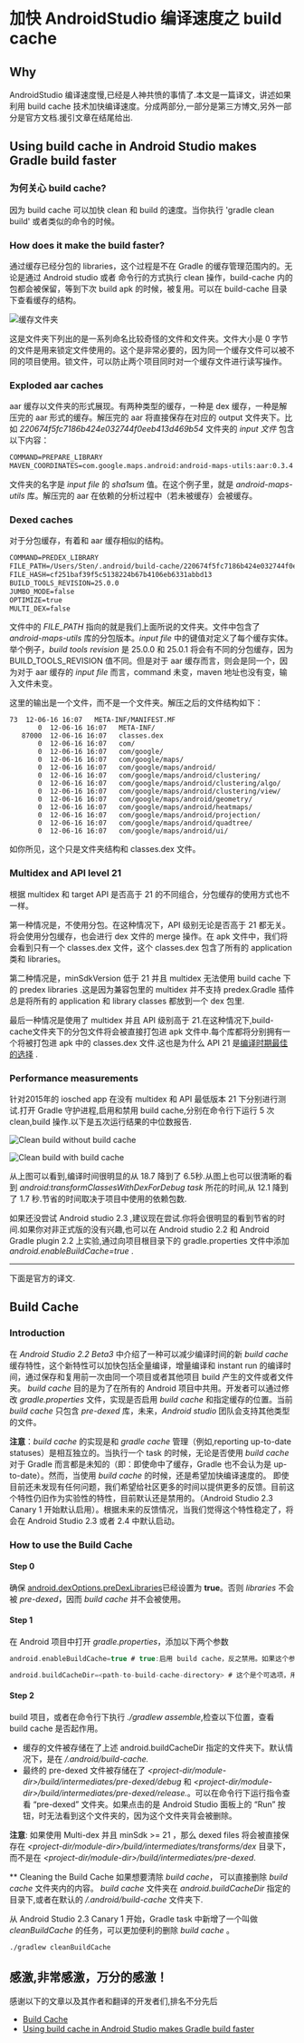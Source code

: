 # 加快 AndroidStudio 编译速度之 build cache

## Why
AndroidStudio 编译速度慢,已经是人神共愤的事情了.本文是一篇译文，讲述如果利用 build cache 技术加快编译速度。分成两部分,一部分是第三方博文,另外一部分是官方文档.援引文章在结尾给出.

<!-- more -->

## Using build cache in Android Studio makes Gradle build faster
###  为何关心 build cache?
因为 build cache 可以加快 clean 和 build 的速度。当你执行 'gradle clean build' 或者类似的命令的时候。

### How does it make the build faster?

通过缓存已经分包的 libraries，这个过程是不在 Gradle 的缓存管理范围内的。无论是通过 Android studio 或者 命令行的方式执行 clean 操作，build-cache 内的包都会被保留，等到下次 build apk 的时候，被复用。可以在 build-cache 目录下查看缓存的结构。

![缓存文件夹](https://zeroturnaround.com/wp-content/uploads/2016/12/android-studio-android-build-cache-dir.png)

这是文件夹下列出的是一系列命名比较奇怪的文件和文件夹。文件大小是 0 字节的文件是用来锁定文件使用的。这个是非常必要的，因为同一个缓存文件可以被不同的项目使用。锁文件，可以防止两个项目同时对一个缓存文件进行读写操作。

### Exploded aar caches
aar 缓存以文件夹的形式展现。有两种类型的缓存，一种是 dex 缓存，一种是解压完的 aar 形式的缓存。解压完的 aar 将直接保存在对应的 output 文件夹下。比如 *220674f5fc7186b424e032744f0eeb413d469b54* 文件夹的  *input 文件* 包含以下内容：

```xml
COMMAND=PREPARE_LIBRARY
MAVEN_COORDINATES=com.google.maps.android:android-maps-utils:aar:0.3.4
```
文件夹的名字是 *input file* 的 *sha1sum* 值。在这个例子里，就是 *android-maps-utils* 库。解压完的 aar 在依赖的分析过程中（若未被缓存）会被缓存。

### Dexed caches
对于分包缓存，有着和 aar 缓存相似的结构。

```xml
COMMAND=PREDEX_LIBRARY
FILE_PATH=/Users/Sten/.android/build-cache/220674f5fc7186b424e032744f0eeb413d469b54/output/jars/classes.jar
FILE_HASH=cf251baf39f5c5138224b67b4106eb6331abbd13
BUILD_TOOLS_REVISION=25.0.0
JUMBO_MODE=false
OPTIMIZE=true
MULTI_DEX=false
```
文件中的 *FILE_PATH* 指向的就是我们上面所说的文件夹。文件中包含了 *android-maps-utils* 库的分包版本。*input file*  中的键值对定义了每个缓存实体。举个例子，*build tools revision* 是 25.0.0 和 25.0.1 将会有不同的分包缓存，因为 BUILD_TOOLS_REVISION 值不同。但是对于 aar 缓存而言，则会是同一个，因为对于 aar 缓存的 *input file* 而言，command 未变，maven 地址也没有变，输入文件未变。

这里的输出是一个文件，而不是一个文件夹。解压之后的文件结构如下：

```shell
73  12-06-16 16:07   META-INF/MANIFEST.MF
       0  12-06-16 16:07   META-INF/
   87000  12-06-16 16:07   classes.dex
       0  12-06-16 16:07   com/
       0  12-06-16 16:07   com/google/
       0  12-06-16 16:07   com/google/maps/
       0  12-06-16 16:07   com/google/maps/android/
       0  12-06-16 16:07   com/google/maps/android/clustering/
       0  12-06-16 16:07   com/google/maps/android/clustering/algo/
       0  12-06-16 16:07   com/google/maps/android/clustering/view/
       0  12-06-16 16:07   com/google/maps/android/geometry/
       0  12-06-16 16:07   com/google/maps/android/heatmaps/
       0  12-06-16 16:07   com/google/maps/android/projection/
       0  12-06-16 16:07   com/google/maps/android/quadtree/
       0  12-06-16 16:07   com/google/maps/android/ui/
```
如你所见，这个只是文件夹结构和 classes.dex 文件。

### Multidex and API level 21
根据 multidex  和 target API 是否高于 21 的不同组合，分包缓存的使用方式也不一样。

第一种情况是，不使用分包。在这种情况下，API 级别无论是否高于 21 都无关。将会使用分包缓存，也会进行 dex 文件的 merge 操作。在 apk 文件中，我们将会看到只有一个 classes.dex 文件，这个 classes.dex 包含了所有的 application 类和 libraries。

第二种情况是，minSdkVersion 低于 21 并且 multidex 无法使用 build cache 下的 predex libraries .这是因为兼容包里的 multidex 并不支持 predex.Gradle 插件总是将所有的 application 和 library classes 都放到一个 dex 包里.

最后一种情况是使用了 multidex 并且 API 级别高于 21.在这种情况下,build-cache文件夹下的分包文件将会被直接打包进 apk 文件中.每个库都将分别拥有一个将被打包进 apk 中的 classes.dex 文件.这也是为什么 API 21 是[编译时期最佳的选择](https://developer.android.com/studio/build/multidex.html#dev-build) .

### Performance measurements
针对2015年的 iosched app 在没有 multidex 和 API 最低版本 21 下分别进行测试.打开 Gradle 守护进程,启用和禁用 build cache,分别在命令行下运行 5 次 clean,build 操作.以下是五次运行结果的中位数报告.

![Clean build without build cache](https://zeroturnaround.com/wp-content/uploads/2016/12/android-build-profile-2.png)

![Clean build with build cache](https://zeroturnaround.com/wp-content/uploads/2016/12/android-build-profile-1.png)

从上图可以看到,编译时间很明显的从 18.7 降到了 6.5秒.从图上也可以很清晰的看到 *android:transformClassesWithDexForDebug task* 所花的时间,从 12.1 降到了 1.7 秒.节省的时间取决于项目中使用的依赖包数.

如果还没尝试 Android studio 2.3 ,建议现在尝试.你将会很明显的看到节省的时间.如果你对非正式版的没有兴趣,也可以在 Android studio 2.2 和 Android Gradle plugin 2.2 上实验,通过向项目根目录下的 gradle.properties  文件中添加 *android.enableBuildCache=true* .

<!-- more -->

------

下面是官方的译文.

##  Build Cache
### Introduction
在 *Android Studio 2.2 Beta3* 中介绍了一种可以减少编译时间的新 *build cache*  缓存特性，这个新特性可以加快包括全量编译，增量编译和 instant run 的编译时间，通过保存和复用前一次由同一个项目或者其他项目 build 产生的文件或者文件夹。
*build cache* 目的是为了在所有的 Android 项目中共用。开发者可以通过修改 *gradle.properties* 文件，实现是否启用 *build cache* 和指定缓存的位置。当前 *build cache*  只包含 *pre-dexed* 库，未来，*Android studio* 团队会支持其他类型的文件。

**注意**：*build cache*  的实现是和  *gradle cache*  管理（例如,reporting up-to-date statuses）是相互独立的。当执行一个 task 的时候，无论是否使用 *build cache*  对于 Gradle 而言都是未知的（即：即使命中了缓存，Gradle 也不会认为是 up-to-date）。然而，当使用 *build cache* 的时候，还是希望加快编译速度的。
即使目前还未发现有任何问题，我们希望给社区更多的时间以提供更多的反馈。目前这个特性仍旧作为实验性的特性，目前默认还是禁用的。（Android Studio 2.3 Canary 1 开始默认启用）。根据未来的反馈情况，当我们觉得这个特性稳定了，将会在 Android Studio 2.3 或者 2.4 中默认启动。

### How to use the Build Cache
#### Step 0
确保 [android.dexOptions.preDexLibraries](http://google.github.io/android-gradle-dsl/current/com.android.build.gradle.internal.dsl.DexOptions.html#com.android.build.gradle.internal.dsl.DexOptions:preDexLibraries)已经设置为 **true**。否则 *libraries* 不会被 *pre-dexed*，因而 *build cache* 并不会被使用。

#### Step 1
在 Android 项目中打开 *gradle.properties*，添加以下两个参数
```groovy
android.enableBuildCache=true # true:启用 build cache，反之禁用。如果这个参数未设置，默认是禁用 build cache.

android.buildCacheDir=<path-to-build-cache-directory> # 这个是个可选项，用来指定 build cache 目录的绝对路径。如果设置成项目路径，那么是项目于项目的根目录而言的。如果这个参数未被设置，那么默认的目录是 <user-home-directory>/.android/build-cache。如果使用相同的缓存目录，那么多个项目可以共用相同的缓存，所以，推荐使用默认的路径或者使用一个项目外的绝对路径。任何情况下，build cache 的路径都不应该放在 "build" 文件夹下，除非每次运行 clean 之后，都能删除 build cache 。如果 android.enableBuildCache 被设置成 false，则这个参数将会被忽略。

```

#### Step 2
build 项目，或者在命令行下执行 *./gradlew assemble*,检查以下位置，查看 build cache 是否起作用。
- 缓存的文件被存储在了上述  android.buildCacheDir 指定的文件夹下。默认情况下，是在 *<user-home-directory>/.android/build-cache.*
- 最终的 pre-dexed 文件被存储在了 *<project-dir/module-dir>/build/intermediates/pre-dexed/debug* 和 *<project-dir/module-dir>/build/intermediates/pre-dexed/release.*。可以在命令行下运行指令查看  “pre-dexed” 文件夹。如果点击的是 Android Studio 面板上的 “Run”  按钮，时无法看到这个文件夹的，因为这个文件夹背会被删除。

**注意**:
如果使用 Multi-dex 并且 minSdk >= 21 ，那么 dexed files 将会被直接保存在 *<project-dir/module-dir>/build/intermediates/transforms/dex* 目录下， 而不是在 *<project-dir/module-dir>/build/intermediates/pre-dexed*.

** Cleaning the Build Cache
如果想要清除 *build cache*， 可以直接删除 *build cache* 文件夹内的内容。
*build cache* 文件夹在 *android.buildCacheDir* 指定的目录下,或者在默认的 *<user-home-directory>/.android/build-cache* 文件夹下.

从 Android Studio 2.3 Canary 1 开始，Gradle task 中新增了一个叫做 *cleanBuildCache* 的任务，可以更加便利的删除 *build cache* 。
```shell
./gradlew cleanBuildCache
```

## 感激,非常感激，万分的感激！
感谢以下的文章以及其作者和翻译的开发者们,排名不分先后

*  [Build Cache](http://tools.android.com/tech-docs/build-cache)
*  [Using build cache in Android Studio makes Gradle build faster](https://zeroturnaround.com/rebellabs/using-build-cache-in-android-studio-makes-gradle-build-faster/)



